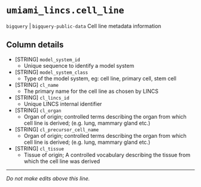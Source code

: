 # `umiami_lincs.cell_line`
`bigquery` | `bigquery-public-data`
Cell line metadata information

## Column details
* [STRING]    `model_system_id`
  - Unique sequence to identify a model system
* [STRING]    `model_system_class`
  - Type of the model system, eg: cell line, primary cell, stem cell
* [STRING]    `cl_name`
  - The primary name for the cell line as chosen by LINCS
* [STRING]    `cl_lincs_id`
  - Unique LINCS internal identifier
* [STRING]    `cl_organ`
  - Organ of origin; controlled terms describing the organ from which cell line is derived; (e.g. lung, mammary gland etc.)
* [STRING]    `cl_precursor_cell_name`
  - Organ of origin; controlled terms describing the organ from which cell line is derived; (e.g. lung, mammary gland etc.)
* [STRING]    `cl_tissue`
  - Tissue of origin; A controlled vocabulary describing the tissue from which the cell line was derived

-------------------------------------------------------------------------------
*Do not make edits above this line.*
